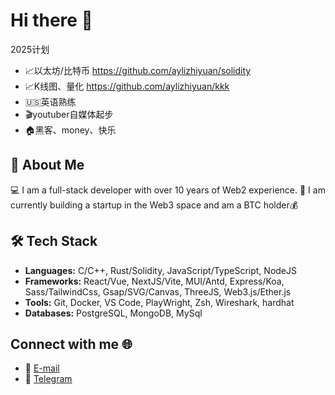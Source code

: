 # Hi there 👋
2025计划

- 📈以太坊/比特币  https://github.com/aylizhiyuan/solidity
- 📈K线图、量化  https://github.com/aylizhiyuan/kkk
- 🇺🇸英语熟练 
- 🎬youtuber自媒体起步
- 🏠黑客、money、快乐 


## 🌟 About Me

💻 I am a full-stack developer with over 10 years of Web2 experience. 🚀 I am currently building a startup in the Web3 space and am a BTC holder💰


## 🛠️ Tech Stack

- **Languages:** C/C++, Rust/Solidity, JavaScript/TypeScript, NodeJS
- **Frameworks:**  React/Vue, NextJS/Vite, MUI/Antd, Express/Koa, Sass/TailwindCss, Gsap/SVG/Canvas, ThreeJS, Web3.js/Ether.js
- **Tools:** Git, Docker, VS Code, PlayWright, Zsh, Wireshark, hardhat
- **Databases:** PostgreSQL, MongoDB, MySql

## Connect with me 🌐

- 📧 [E-mail](mailto:lizhiyuan2023@gmail.com)
- 💬 [Telegram](https://t.me/lizhiyuan2023)




